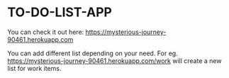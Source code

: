 # TO-DO-LIST-APP
You can check it out here: https://mysterious-journey-90461.herokuapp.com

You can add different list depending on your need.
For eg. https://mysterious-journey-90461.herokuapp.com/work will create a new list for work items.
